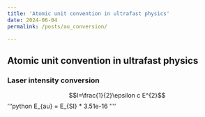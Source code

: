 ```yaml
---
title: 'Atomic unit convention in ultrafast physics'
date: 2024-06-04
permalink: /posts/au_conversion/

---
```


## Atomic unit convention in ultrafast physics


### Laser intensity conversion
$$I=\frac{1}{2}\epsilon c E^{2}$$
‘‘‘python
E_{au} = E_{SI} * 3.51e-16 
‘‘‘‘

